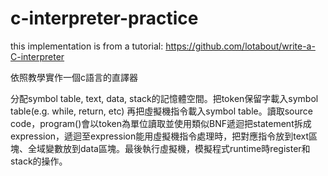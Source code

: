 # c-interpreter-practice
this implementation is from a tutorial: https://github.com/lotabout/write-a-C-interpreter

依照教學實作一個c語言的直譯器

分配symbol table, text, data, stack的記憶體空間。把token保留字載入symbol table(e.g. while, return, etc) 再把虛擬機指令載入symbol table。讀取source code，program()會以token為單位讀取並使用類似BNF遞迴把statement拆成expression，遞迴至expression能用虛擬機指令處理時，把對應指令放到text區塊、全域變數放到data區塊。最後執行虛擬機，模擬程式runtime時register和stack的操作。
